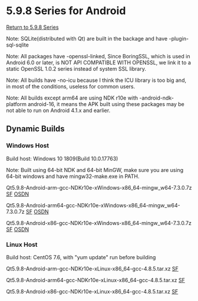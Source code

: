 # 5.9.8 Series for Android

[Return to 5.9.8 Series](5.9.8-series.md)

Note: SQLite(distributed with Qt) are built in the backage and have -plugin-sql-sqlite

Note: All packages have -openssl-linked, Since BoringSSL, which is used in Android 6.0 or later, is NOT API COMPATIBLE WITH OPENSSL, we link it to a static OpenSSL 1.0.2 series instead of system SSL library. 

Note: All builds have -no-icu because I think the ICU library is too big and, in most of the conditions, useless for common users.

Note: All builds except arm64 are using NDK r10e with -android-ndk-platform android-16, it means the APK built using these packages may be not able to run on Android 4.1.x and earlier.  

## Dynamic Builds

### Windows Host

Build host: Windows 10 1809(Build 10.0.17763)

Note: Built using 64-bit NDK and 64-bit MinGW, make sure you are using 64-bit windows and have mingw32-make.exe in PATH.

Qt5.9.8-Android-arm-gcc-NDKr10e-xWindows-x86_64-mingw_w64-7.3.0.7z [SF](https://sourceforge.net/projects/fsu0413-qtbuilds/files/Qt5.9/Android/Windows-x86_64-hosted/Qt5.9.8-Android-arm-gcc-NDKr10e-xWindows-x86_64-mingw_w64-7.3.0.7z/download) [OSDN](https://osdn.net/downloads/users/24/24080/Qt5.9.8-Android-arm-gcc-NDKr10e-xWindows-x86_64-mingw_w64-7.3.0.7z/)

Qt5.9.8-Android-arm64-gcc-NDKr10e-xWindows-x86_64-mingw_w64-7.3.0.7z [SF](https://sourceforge.net/projects/fsu0413-qtbuilds/files/Qt5.9/Android/Windows-x86_64-hosted/Qt5.9.8-Android-arm64-gcc-NDKr10e-xWindows-x86_64-mingw_w64-7.3.0.7z/download) [OSDN](https://osdn.net/downloads/users/24/24082/Qt5.9.8-Android-arm64-gcc-NDKr10e-xWindows-x86_64-mingw_w64-7.3.0.7z/)

Qt5.9.8-Android-x86-gcc-NDKr10e-xWindows-x86_64-mingw_w64-7.3.0.7z [SF](https://sourceforge.net/projects/fsu0413-qtbuilds/files/Qt5.9/Android/Windows-x86_64-hosted/Qt5.9.8-Android-x86-gcc-NDKr10e-xWindows-x86_64-mingw_w64-7.3.0.7z/download) [OSDN](https://osdn.net/downloads/users/24/24084/Qt5.9.8-Android-x86-gcc-NDKr10e-xWindows-x86_64-mingw_w64-7.3.0.7z/)

### Linux Host

Build host: CentOS 7.6, with "yum update" run before building

Qt5.9.8-Android-arm-gcc-NDKr10e-xLinux-x86_64-gcc-4.8.5.tar.xz [SF](https://sourceforge.net/projects/fsu0413-qtbuilds/files/Qt5.9/Android/Linux-x86_64-hosted/Qt5.9.8-Android-arm-gcc-NDKr10e-xLinux-x86_64-gcc-4.8.5.tar.xz/download)

Qt5.9.8-Android-arm64-gcc-NDKr10e-xLinux-x86_64-gcc-4.8.5.tar.xz [SF](https://sourceforge.net/projects/fsu0413-qtbuilds/files/Qt5.9/Android/Linux-x86_64-hosted/Qt5.9.8-Android-arm64-gcc-NDKr10e-xLinux-x86_64-gcc-4.8.5.tar.xz/download)

Qt5.9.8-Android-x86-gcc-NDKr10e-xLinux-x86_64-gcc-4.8.5.tar.xz [SF](https://sourceforge.net/projects/fsu0413-qtbuilds/files/Qt5.9/Android/Linux-x86_64-hosted/Qt5.9.8-Android-x86-gcc-NDKr10e-xLinux-x86_64-gcc-4.8.5.tar.xz/download)
